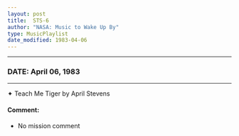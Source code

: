 ```yaml
---
layout: post
title:  STS-6
author: "NASA: Music to Wake Up By"
type: MusicPlaylist
date_modified: 1983-04-06
---
```


----
### DATE: April 06, 1983
----
✦ Teach Me Tiger by April Stevens

#### Comment:
* No mission comment
